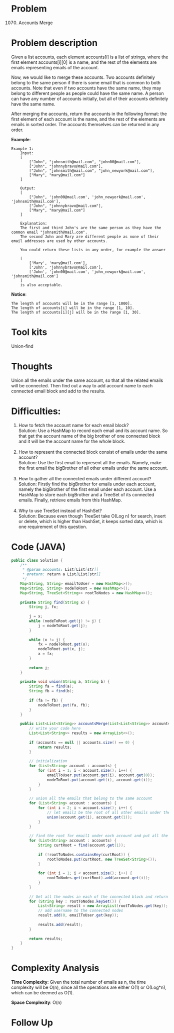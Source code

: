 # Problem
1070. Accounts Merge


# Problem description
Given a list accounts, each element accounts[i] is a list of strings, where the first element accounts[i][0] is a name, and the rest of the elements are emails representing emails of the account.

Now, we would like to merge these accounts. Two accounts definitely belong to the same person if there is some email that is common to both accounts. Note that even if two accounts have the same name, they may belong to different people as people could have the same name. A person can have any number of accounts initially, but all of their accounts definitely have the same name.

After merging the accounts, return the accounts in the following format: the first element of each account is the name, and the rest of the elements are emails in sorted order. The accounts themselves can be returned in any order.



**Example**:
```
Example 1:
	Input:
	[
		["John", "johnsmith@mail.com", "john00@mail.com"],
		["John", "johnnybravo@mail.com"],
		["John", "johnsmith@mail.com", "john_newyork@mail.com"],
		["Mary", "mary@mail.com"]
	]
	
	Output: 
	[
		["John", 'john00@mail.com', 'john_newyork@mail.com', 'johnsmith@mail.com'],
		["John", "johnnybravo@mail.com"],
		["Mary", "mary@mail.com"]
	]

	Explanation: 
	The first and third John's are the same person as they have the common email "johnsmith@mail.com".
	The second John and Mary are different people as none of their email addresses are used by other accounts.

	You could return these lists in any order, for example the answer
	
	[
		['Mary', 'mary@mail.com'],
		['John', 'johnnybravo@mail.com'],
		['John', 'john00@mail.com', 'john_newyork@mail.com', 'johnsmith@mail.com']
	]
	is also acceptable.
```


**Notice**:
```
The length of accounts will be in the range [1, 1000].
The length of accounts[i] will be in the range [1, 10].
The length of accounts[i][j] will be in the range [1, 30].
```
# Tool kits
Union-find

# Thoughts
Union all the emails under the same account, so that all the related emails will be connected. Then find out a way to add account name to each connected email block and add to the results.

# Difficulties:
1. How to fetch the account name for each email block? <br/>
Solution: Use a HashMap to record each email and its account name. So that get the account name of the big brother of one connected block and it will be the account name for the whole block. <br/><br/>
2. How to represent the connected block consist of emails under the same account? <br/>
Solution: Use the first email to represent all the emails. Namely, make the first email the bigBrother of all other emails under the same account.<br/><br/>
3. How to gather all the connected emails under different account? <br/>
Solution: Firstly find the bigBrother for emails under each account, namely the bigBrother of the first email under each account. Use a HashMap to store each bigBrother and a TreeSet of its connected emails. Finally, retrieve emails from this HashMap.<br/><br/>
4. Why to use TreeSet instead of HashSet? <br/>
Solution: Because even though TreeSet take O(Log n) for search, insert or delete, which is higher than HashSet, it keeps sorted data, which is one requirement of this question.


# Code (JAVA)
```java
public class Solution {
    /**
     * @param accounts: List[List[str]]
     * @return: return a List[List[str]]
     */
    Map<String, String> emailToUser = new HashMap<>();
    Map<String, String> nodeToRoot = new HashMap<>();
    Map<String, TreeSet<String>> rootToNodes = new HashMap<>();
    
    private String find(String x) {
        String j, fx;
        
        j = x;
        while (nodeToRoot.get(j) != j) {
            j = nodeToRoot.get(j);
        }
        
        while (x != j) {
            fx = nodeToRoot.get(x);
            nodeToRoot.put(x, j);
            x = fx;
        }
        
        return j;
    }
    
    private void union(String a, String b) {
        String fa = find(a);
        String fb = find(b);
        
        if (fa != fb) {
            nodeToRoot.put(fa, fb);
        }
    }
     
    public List<List<String>> accountsMerge(List<List<String>> accounts) {
        // write your code here
        List<List<String>> results = new ArrayList<>();
        
        if (accounts == null || accounts.size() == 0) {
            return results;
        }
        
        // initialization
        for (List<String> account : accounts) {
            for (int i = 1; i < account.size(); i++) {
                emailToUser.put(account.get(i), account.get(0));
                nodeToRoot.put(account.get(i), account.get(i));
            }
        }
        
        // union all the emails that belong to the same account
        for (List<String> account : accounts) {
            for (int i = 2; i < account.size(); i++) {
                // let email1 be the root of all other emails under the same account.
                union(account.get(i), account.get(1));
            }
        }
        
        // find the root for email1 under each account and put all the nodes connected to the root to rootToNodes.
        for (List<String> account : accounts) {
            String curtRoot = find(account.get(1)); 
            
            if (!rootToNodes.containsKey(curtRoot)) {
                rootToNodes.put(curtRoot, new TreeSet<String>());
            }
            
            for (int i = 1; i < account.size(); i++) {
                rootToNodes.get(curtRoot).add(account.get(i));
            }
        }
        
        // Get all the nodes in each of the connected block and return the results
        for (String key : rootToNodes.keySet()) {
            List<String> result = new ArrayList(rootToNodes.get(key));
            // add username to the connected nodes
            result.add(0, emailToUser.get(key));
            
            results.add(result);
        }
        
        return results;
    }
}

```

# Complexity Analysis
**Time Complexity**: Given the total number of emails as n, the time complexity will be O(n), since all the operations are either O(1) or O(Log*n), which can be deemed as O(1).

**Space Complexity**: O(n)

# Follow Up
